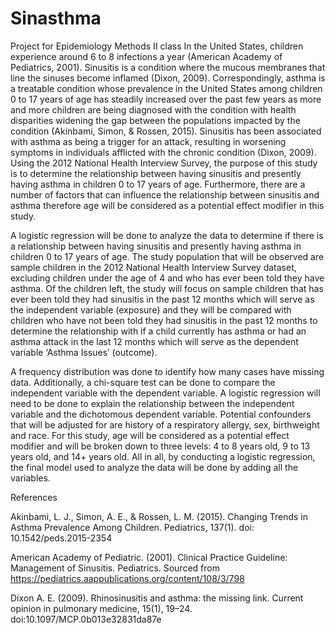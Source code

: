 # Sinasthma
Project for Epidemiology Methods II class
In the United States, children experience around 6 to 8 infections a year (American Academy of Pediatrics, 2001). Sinusitis is a condition where the mucous membranes that line the sinuses become inflamed (Dixon, 2009).  Correspondingly, asthma is a treatable condition whose prevalence in the United States among children 0 to 17 years of age has steadily increased over the past few years as more and more children are being diagnosed with the condition with health disparities widening the gap between the populations impacted by the condition (Akinbami, Simon, & Rossen, 2015). Sinusitis has been associated with asthma as being a trigger for an attack, resulting in worsening symptoms in individuals afflicted with the chronic condition (Dixon, 2009). Using the 2012 National Health Interview Survey, the purpose of this study is to determine the relationship between having sinusitis and presently having asthma in children 0 to 17 years of age. Furthermore, there are a number of factors that can influence the relationship between sinusitis and asthma therefore age will be considered as a potential effect modifier in this study.

A logistic regression will be done to analyze the data to determine if there is a relationship between having sinusitis and presently having asthma in children 0 to 17 years of age. The study population that will be observed are sample children in the 2012 National Health Interview Survey dataset, excluding children under the age of 4 and who has ever been told they have asthma. Of the children left, the study will focus on sample children that has ever been told they had sinusitis in the past 12 months which will serve as the independent variable (exposure) and they will be compared with children who have not been told they had sinusitis in the past 12 months to determine the relationship with if a child currently has asthma or had an asthma attack in the last 12 months which will serve as the dependent variable ‘Asthma Issues’ (outcome). 

A frequency distribution was done to identify how many cases have missing data. Additionally, a chi-square test can be done to compare the independent variable with the dependent variable. A logistic regression will need to be done to explain the relationship between the independent variable and the dichotomous dependent variable. Potential confounders that will be adjusted for are history of a respiratory allergy, sex, birthweight and race. For this study, age will be considered as a potential effect modifier and will be broken down to three levels: 4 to 8 years old, 9 to 13 years old, and 14+ years old. All in all, by conducting a logistic regression, the final model used to analyze the data will be done by adding all the variables.

References

Akinbami, L. J., Simon, A. E., & Rossen, L. M. (2015). Changing Trends in Asthma Prevalence Among Children. Pediatrics, 137(1). doi: 10.1542/peds.2015-2354

American Academy of Pediatric. (2001). Clinical Practice Guideline: Management of Sinusitis. Pediatrics. Sourced from https://pediatrics.aappublications.org/content/108/3/798

Dixon A. E. (2009). Rhinosinusitis and asthma: the missing link. Current opinion in pulmonary medicine, 15(1), 19–24. doi:10.1097/MCP.0b013e32831da87e
